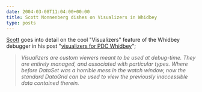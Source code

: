```yaml
---
date: 2004-03-08T11:04:00+00:00
title: Scott Nonnenberg dishes on Visualizers in Whidbey
type: posts
---
```

[Scott](http://blogs.msdn.com/scottno/) goes into detail on the cool "Visualizers" feature of the Whidbey debugger in his post "[visualizers for PDC Whidbey](http://blogs.msdn.com/scottno/archive/2004/02/20/77249.aspx)";

> _Visualizers are custom viewers meant to be used at debug-time. They are entirely managed, and associated with particular types. Where before DataSet was a horrible mess in the watch window, now the standard DataGrid can be used to view the previously inaccessible data contained therein._

